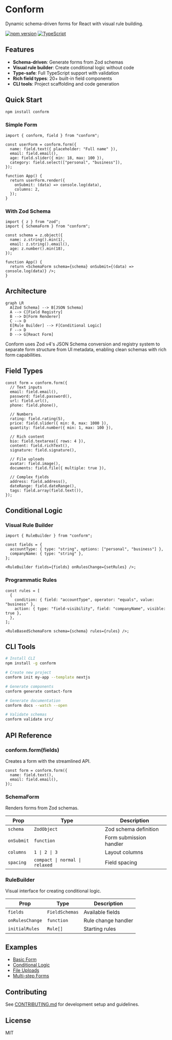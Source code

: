 # Conform

Dynamic schema-driven forms for React with visual rule building.

[![npm version](https://img.shields.io/npm/v/conform.svg)](https://www.npmjs.com/package/conform)
[![TypeScript](https://img.shields.io/badge/%3C%2F%3E-TypeScript-%230074c1.svg)](http://www.typescriptlang.org/)

## Features

- **Schema-driven**: Generate forms from Zod schemas
- **Visual rule builder**: Create conditional logic without code
- **Type-safe**: Full TypeScript support with validation
- **Rich field types**: 20+ built-in field components
- **CLI tools**: Project scaffolding and code generation

## Quick Start

```bash
npm install conform
```

### Simple Form

```tsx
import { conform, field } from "conform";

const userForm = conform.form({
  name: field.text({ placeholder: "Full name" }),
  email: field.email(),
  age: field.slider({ min: 18, max: 100 }),
  category: field.select(["personal", "business"]),
});

function App() {
  return userForm.render({
    onSubmit: (data) => console.log(data),
    columns: 2,
  });
}
```

### With Zod Schema

```tsx
import { z } from "zod";
import { SchemaForm } from "conform";

const schema = z.object({
  name: z.string().min(1),
  email: z.string().email(),
  age: z.number().min(18),
});

function App() {
  return <SchemaForm schema={schema} onSubmit={(data) => console.log(data)} />;
}
```

## Architecture

```mermaid
graph LR
  A[Zod Schema] --> B[JSON Schema]
  A --> C[Field Registry]
  B --> D[Form Renderer]
  C --> D
  E[Rule Builder] --> F[Conditional Logic]
  F --> D
  D --> G[React Form]
```

Conform uses Zod v4's JSON Schema conversion and registry system to separate form structure from UI metadata, enabling clean schemas with rich form capabilities.

## Field Types

```tsx
const form = conform.form({
  // Text inputs
  email: field.email(),
  password: field.password(),
  url: field.url(),
  phone: field.phone(),

  // Numbers
  rating: field.rating(5),
  price: field.slider({ min: 0, max: 1000 }),
  quantity: field.number({ min: 1, max: 100 }),

  // Rich content
  bio: field.textarea({ rows: 4 }),
  content: field.richText(),
  signature: field.signature(),

  // File uploads
  avatar: field.image(),
  documents: field.file({ multiple: true }),

  // Complex fields
  address: field.address(),
  dateRange: field.dateRange(),
  tags: field.array(field.text()),
});
```

## Conditional Logic

### Visual Rule Builder

```tsx
import { RuleBuilder } from "conform";

const fields = {
  accountType: { type: "string", options: ["personal", "business"] },
  companyName: { type: "string" },
};

<RuleBuilder fields={fields} onRulesChange={setRules} />;
```

### Programmatic Rules

```tsx
const rules = [
  {
    condition: { field: "accountType", operator: "equals", value: "business" },
    action: { type: "field-visibility", field: "companyName", visible: true },
  },
];

<RuleBasedSchemaForm schema={schema} rules={rules} />;
```

## CLI Tools

```bash
# Install CLI
npm install -g conform

# Create new project
conform init my-app --template nextjs

# Generate components
conform generate contact-form

# Generate documentation
conform docs --watch --open

# Validate schemas
conform validate src/
```

## API Reference

### conform.form(fields)

Creates a form with the streamlined API.

```tsx
const form = conform.form({
  name: field.text(),
  email: field.email(),
});
```

### SchemaForm

Renders forms from Zod schemas.

| Prop       | Type                           | Description             |
| ---------- | ------------------------------ | ----------------------- |
| `schema`   | `ZodObject`                    | Zod schema definition   |
| `onSubmit` | `function`                     | Form submission handler |
| `columns`  | `1 \| 2 \| 3`                  | Layout columns          |
| `spacing`  | `compact \| normal \| relaxed` | Field spacing           |

### RuleBuilder

Visual interface for creating conditional logic.

| Prop            | Type           | Description         |
| --------------- | -------------- | ------------------- |
| `fields`        | `FieldSchemas` | Available fields    |
| `onRulesChange` | `function`     | Rule change handler |
| `initialRules`  | `Rule[]`       | Starting rules      |

## Examples

- [Basic Form](./examples/basic-form)
- [Conditional Logic](./examples/conditional-logic)
- [File Uploads](./examples/file-uploads)
- [Multi-step Forms](./examples/multi-step)

## Contributing

See [CONTRIBUTING.md](./CONTRIBUTING.md) for development setup and guidelines.

## License

MIT
